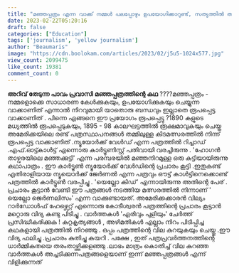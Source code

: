 ```yaml
---
title: "മഞ്ഞപ്പത്രം എന്ന വാക്ക് നമ്മൾ പലപ്പോഴും ഉപയോഗിക്കാറുണ്ട്, സത്യത്തിൽ ആ പേര് എങ്ങനെയുണ്ടായി ?"
date: 2023-02-22T05:20:16
draft: false
categories: ["Education"]
tags: ['journalism', 'yellow journalism']
author: "Beaumaris"
image: "https://cdn.boolokam.com/articles/2023/02/j5u5-1024x577.jpg"
view_count: 2099475
like_count: 19381
comment_count: 0
---
```


**അറിവ് തേടുന്ന പാവം പ്രവാസി** **മഞ്ഞപ്പത്രത്തിന്റെ കഥ** ????മഞ്ഞപ്പത്രം - നമ്മളൊക്കെ സാധാരണ കേൾക്കുകയും, ഉപയോഗിക്കുകയും ചെയ്യുന്ന വാക്കാണിത് എന്നാൽ നിറവുമായി യാതൊരു ബന്ധവും ഇല്ലാതെ രൂപപ്പെട്ട വാക്കാണിത് . പിന്നെ എങ്ങനെ ഈ പ്രയോഗം രൂപപ്പെട്ടു ?1890 കളുടെ മധ്യത്തിൽ രൂപപ്പെടുകയും, 1895 - 98 കാലഘട്ടത്തിൽ രൂക്ഷമാവുകയും ചെയ്ത അമേരിക്കയിലെ രണ്ട് പത്രസ്ഥാപനങ്ങൾ തമ്മിലുള്ള കിടമത്സരത്തിൽ നിന്ന് രൂപപ്പെട്ട വാക്കാണിത് .ന്യൂയോർക്ക് വേൾഡ് എന്ന പത്രത്തിൽ റിച്ചാഡ് .എഫ്.ഓട്ട്കാൾട്ട് എന്നൊരു കാർട്ടൂണിസ്റ്റ് പതിവായി വരച്ചിരുന്നു . 'ഹോഗൻ താഴ്വരയിലെ മഞ്ഞക്കുട്ടി' എന്ന പരമ്പരയിൽ മഞ്ഞനിറമുള്ള ഒരു കുട്ടിയായിരുന്നു കഥാപാത്രം . ഈ കാർട്ടൂൺ ന്യൂയോർക്ക് വേൾഡിന്റെ പ്രചാരം കൂട്ടി .ഇതുകണ്ട് എതിരാളിയായ ന്യൂയൊർക്ക് ജേർണൽ എന്ന പത്രവും ഔട്ട് കാൾട്ടിനെക്കൊണ്ട് പത്രത്തിൽ കാർട്ടൂൺ വരപ്പിച്ചു . 'യെല്ലോ കിഡ്' എന്നായിരുന്നു അതിന്റെ പേര് . പ്രചാരം കൂട്ടാൻ വേണ്ടി ഈ പത്രങ്ങൾ നടത്തിയ മത്സരത്തിൽ നിന്നാണ് ' യെല്ലോ ജെർണലിസം' എന്ന വാക്കുണ്ടായത്. അമേരിക്കക്കാരൻ വില്യം റാർഡോൾഫ് ഹേഴ്സെറ്റ് എന്നൊരു കോടീശ്വരൻ പത്രത്തിന്റെ പ്രചാരം കൂട്ടാൻ മറ്റൊരു വിദ്യ കണ്ടു പിടിച്ചു . വാർത്തകൾ 'എരിവും പുളിയും' ചേർത്ത് പ്രസിദ്ധീകരിക്കുക ! കുറ്റകൃത്യങ്ങൾ , അഴിമതികൾ എല്ലാം നിറം പിടിപ്പിച്ച കഥകളായി പത്രത്തിൽ നിറഞ്ഞു . ഒപ്പം പത്രത്തിന്റെ വില കുറയുകയും ചെയ്തു .ഈ വിദ്യ ഫലിച്ചു .പ്രചാരം കുതിച്ചു കയറി . പക്ഷേ , ഇത് പത്രപ്രവർത്തനത്തിന്റെ ധാർമ്മികതയെ തരംതാഴ്ത്തിക്കളഞ്ഞു .ലാഭം മാത്രം കൊതിച്ച് വില കുറഞ്ഞ വാർത്തകൾ അച്ചടിക്കുന്നപത്രങ്ങളെയാണ് ഇന്ന് മഞ്ഞപ്പത്രങ്ങൾ എന്ന് വിളിക്കുന്നത്
